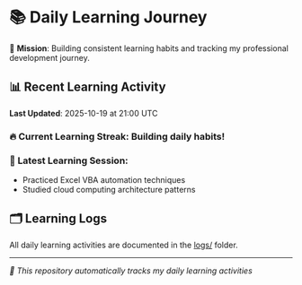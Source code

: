 # 📚 Daily Learning Journey

🎯 **Mission**: Building consistent learning habits and tracking my professional development journey.

## 📊 Recent Learning Activity

**Last Updated**: 2025-10-19 at 21:00 UTC

### 🔥 Current Learning Streak: Building daily habits!

### 📝 Latest Learning Session:
- Practiced Excel VBA automation techniques
- Studied cloud computing architecture patterns

## 🗂️ Learning Logs

All daily learning activities are documented in the [logs/](./logs/) folder.

---
*🤖 This repository automatically tracks my daily learning activities*
